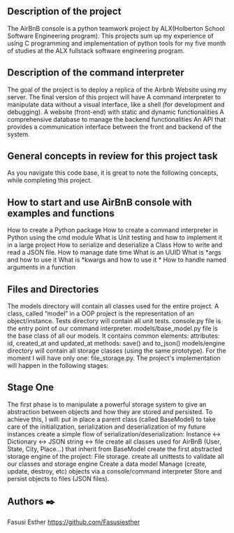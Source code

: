 ##  Description of the project

The AirBnB console is a python teamwork project by ALX(Holberton School Software Engineering program). This projects sum up my experience of using C programming and implementation of python tools for my five month of studies at the ALX fullstack software engineering program. 

##  Description of the command interpreter
The goal of the project is to deploy a replica of the Airbnb Website using my server. The final version of this project will have
A command interpreter to manipulate data without a visual interface, like a shell (for development and debugging).
A website (front-end) with static and dynamic functionalities
A comprehensive database to manage the backend functionalities
An API that provides a communication interface between the front and backend of the system.

##  General concepts in review for this project task 
 As you navigate this code base, it is great to note the following concepts, while completing this project.
##  How to start and use AirBnB console with examples and functions
How to create a Python package
How to create a command interpreter in Python using the cmd module
What is Unit testing and how to implement it in a large project
How to serialize and deserialize a Class
How to write and read a JSON file.
How to manage date time
What is an UUID
What is *args and how to use it
What is *kwargs and how to use it *
How to handle named arguments in a function

##    Files and Directories
The models directory will contain all classes used for the entire project. A class, called “model” in a OOP project is the representation of an object/instance.
Tests directory will contain all unit tests.
console.py file is the entry point of our command interpreter.
models/base_model.py file is the base class of all our models. It contains common elements:
attributes: id, created_at and updated_at
methods: save() and to_json()
models/engine directory will contain all storage classes (using the same prototype). For the moment I will have only one: file_storage.py.
The project's implementation will happen in the following stages:

##   Stage One
The first phase is to manipulate a powerful storage system to give an abstraction between objects and how they are stored and persisted. To achieve this, I will:
put in place a parent class (called BaseModel) to take care of the initialization, serialization and deserialization of my future instances
create a simple flow of serialization/deserialization: Instance <-> Dictionary <-> JSON string <-> file
create all classes used for AirBnB (User, State, City, Place…) that inherit from BaseModel
create the first abstracted storage engine of the project: File storage.
create all unittests to validate all our classes and storage engine
Create a data model
Manage (create, update, destroy, etc) objects via a console/command interpreter
Store and persist objects to files (JSON files).

##  Authors ✒️
Fasusi Esther <https://github.com/Fasusiesther>
